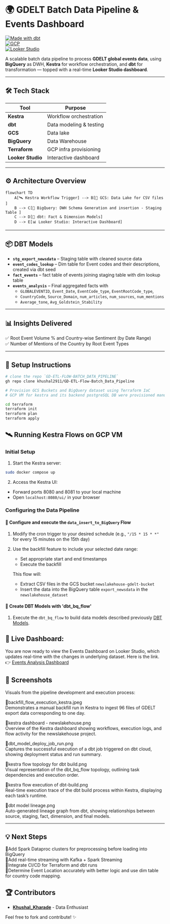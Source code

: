 # 🌍 GDELT Batch Data Pipeline & Events Dashboard

[![Made with dbt](https://img.shields.io/badge/dbt-%E2%9C%94%EF%B8%8F-orange)](https://www.getdbt.com/)  
[![GCP](https://img.shields.io/badge/GCP-BigQuery%20%7C%20Terraform-blue)](https://cloud.google.com/)  
[![Looker Studio](https://img.shields.io/badge/Dashboard-Live-green)](https://lookerstudio.google.com/s/pCBuHtd99RQ)

A scalable batch data pipeline to process **GDELT global events data**, using **BigQuery** as DWH, **Kestra** for workflow orchestration, and **dbt** for transformation — topped with a real-time **Looker Studio dashboard**.

---

## 🛠️ Tech Stack

| Tool         | Purpose                      |
|--------------|------------------------------|
| **Kestra**   | Workflow orchestration       |
| **dbt**      | Data modeling & testing      |
| **GCS**      | Data lake                    |
| **BigQuery** | Data Warehouse               |
| **Terraform**| GCP infra provisioning       |
| **Looker Studio** | Interactive dashboard   |

---

## ⚙️ Architecture Overview

```mermaid
flowchart TD
    A[🛰️ Kestra Workflow Trigger] --> B[📂 GCS: Data Lake for CSV files ]
    B --> C[🧮 BigQuery: DWH Schema Generation and insertion - Staging Table ]
    C --> D[🔧 dbt: Fact & Dimension Models]
    D --> E[📊 Looker Studio: Interactive Dashboard]
```

---

## 📦 DBT Models

- **`stg_export_newsdata`** – Staging table with cleaned source data
- **`event_codes_lookup`** – Dim table for Event codes and their descriptions, created via dbt seed
- **`fact_events`** – fact table of events joining staging table with dim lookup table
- **`events_analysis`** – Final aggregated facts with
  - `GLOBALEVENTID`, `Event_Date`, `EventCode_type`, `EventRootCode_type`,
  - `CountryCode`, `Source_Domain`,  `num_articles`, `num_sources`, `num_mentions`
  - `Average_tone`, `Avg_Goldstein_Stability`

---

## 📊 Insights Delivered

✅ Root Event Volume % and Country-wise Sentiment (by Date Range)  
✅ Number of Mentions of the Country by Root Event Types

---

## 🚀 Setup Instructions
```bash
# clone the repo `GD-ETL-FLOW-BATCH_DATA_PIPELINE`
gh repo clone khushal2911/GD-ETL-Flow-Batch_Data_Pipeline
```

```bash
# Provision GCS Buckets and BigQuery dataset using Terraform IaC
# GCP VM for kestra and its backend postgreSQL DB were provisioned manually

cd terraform
terraform init
terraform plan
terraform apply
```

## 🛰️ Running Kestra Flows on GCP VM

### Initial Setup

1. Start the Kestra server:
```bash
sudo docker compose up
```

2. Access the Kestra UI:
- Forward ports 8080 and 8081 to your local machine
- Open `localhost:8080/ui/` in your browser

### Configuring the Data Pipeline

#### 🔹 Configure and execute the `data_insert_to_BigQuery` Flow

1. Modify the cron trigger to your desired schedule (e.g., `"/15 * 15 * *"` for every 15 minutes on the 15th day)

2. Use the backfill feature to include your selected date range:
    - Set appropriate start and end timestamps
    - Execute the backfill

    This flow will:
    - Extract CSV files in the GCS bucket `newslakehouse-gdelt-bucket`
    - Insert the data into the BigQuery table `export_newsdata` in the `newslakehouse_dataset`

#### 🔹 Create DBT Models with 'dbt_bq_flow'

1. Execute the `dbt_bq_flow` to build data models described previously [DBT Models](#dbt-models).

## 🔗 **Live Dashboard:**

You are now ready to view the Events Dashboard on Looker Studio, which updates real-time with the changes in underlying dataset. Here is the link.
👉 [Events Analysis Dashboard](https://lookerstudio.google.com/s/ipIOCCr7PV8)

## 📸 Screenshots
Visuals from the pipeline development and execution process:

🔹backfill_flow_execution_kestra.jpeg  
Demonstrates a manual backfill run in Kestra to ingest 96 files of GDELT export data corresponding to one day.

🔹kestra dashboard - newslakehouse.png  
Overview of the Kestra dashboard showing workflows, execution logs, and flow activity for the newslakehouse project.

🔹dbt_model_deploy_job_run.png  
Captures the successful execution of a dbt job triggered on dbt cloud, showing deployment status and run summary.

🔹kestra flow topology for dbt build.png  
Visual representation of the dbt_bq_flow topology, outlining task dependencies and execution order.

🔹kestra flow execution of dbt-build.png  
Real-time execution trace of the dbt build process within Kestra, displaying each task’s runtime.

🔹dbt model lineage.png  
Auto-generated lineage graph from dbt, showing relationships between source, staging, fact, dimension, and final models.

---
## 💡 Next Steps

🔹Add Spark Dataproc clusters for preprocessing before loading into BigQuery  
🔹Add real-time streaming with Kafka + Spark Streaming  
🔹Integrate CI/CD for Terraform and dbt runs  
🔹Determine Event Location accurately with better logic and use dim table for country code mapping.

## 🏆 Contributors
- **[Khushal_Kharade](https://github.com/khushal2911)** - Data Enthusiast

Feel free to fork and contribute! ✨
